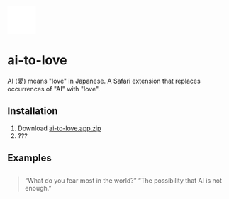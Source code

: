 <picture>
  <source srcset="/ai-to-love/Resources/aicon-light.png" media="(prefers-color-scheme: light)">
  <img src="/ai-to-love/Resources/aicon-dark.png" width="64" height="64" alt="Heart with Kanji for Love">
</picture>

# ai-to-love
AI (愛) means "love" in Japanese. A Safari extension that replaces occurrences of "AI" with "love".

## Installation
1. Download [ai-to-love.app.zip](https://github.com/stekra/ai-to-love/releases/latest/download/ai-to-love.app.zip)
2. ???

## Examples

## 
> “What do you fear most in the world?”
> “The possibility that AI is not enough.”
